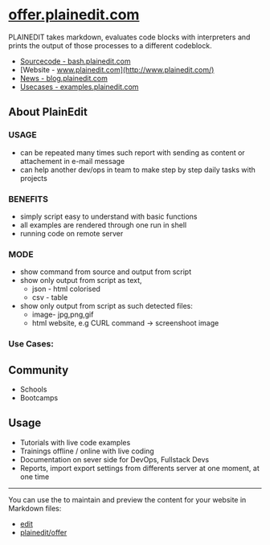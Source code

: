 # [offer.plainedit.com](http://offer.plainedit.com/)

PLAINEDIT takes markdown, evaluates code blocks with interpreters and prints the output of those processes to a different codeblock.

+ [Sourcecode - bash.plainedit.com](http://bash.plainedit.com/)
+ [Website - www.plainedit.com](http://www.plainedit.com/)
+ [News - blog.plainedit.com](http://blog.plainedit.com/)
+ [Usecases - examples.plainedit.com](http://examples.plainedit.com/)

## About  PlainEdit 

### USAGE

+ can be repeated many times such report with sending as content or attachement in e-mail message
+ can help another dev/ops in team to make step by step daily tasks with projects

### BENEFITS
+ simply script easy to understand with basic functions
+ all examples are rendered through one run in shell
+ running code on remote server 

### MODE

+ show command from source and output from script
+ show only output from script as text, 
  + json - html colorised
  + csv - table
+ show only output from script as such detected files:
  + image- jpg,png,gif
  + html website, e.g CURL command -> screenshoot image


### Use Cases:

## Community

+ Schools
+ Bootcamps


## Usage 

+ Tutorials with live code examples
+ Trainings offline / online with live coding
+ Documentation on sever side for DevOps, Fullstack Devs
+ Reports, import export settings from differents server at one moment, at one time



---

You can use the to maintain and preview the content for your website in Markdown files:

+ [edit](https://github.com/plainedit/offer/edit/main/README.md)
+ [plainedit/offer](https://github.com/plainedit/offer)
